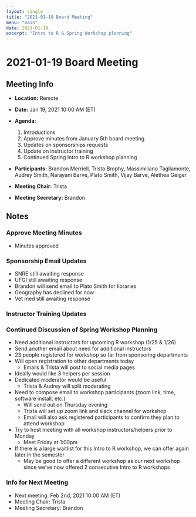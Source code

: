 ```yaml
---
layout: single
title: "2021-01-19 Board Meeting"
menu: "main"
date: 2021-01-19
excerpt: "Intro to R & Spring Workshop planning"
---
```

# 2021-01-19 Board Meeting

##  Meeting Info
- **Location:** Remote
- **Date:** Jan 19, 2021 10:00 AM (ET)
- **Agenda:**
    1. Introductions
    2. Approve minutes from January 5th board meeting
    3. Updates on sponsorships requests
    4. Update on instructor training
    5. Continued Spring Intro to R workshop planning

- **Participants:** Brandon Merriell, Trista Brophy, Massimiliano Tagliamonte, Audrey Smith, Narayani Barve, Plato Smith, Vijay Barve, Alethea Geiger
- **Meeting Chair:** Trista
- **Meeting Secretary:** Brandon

## Notes
### **Approve Meeting Minutes**
- Minutes approved
### **Sponsorship Email Updates**
- SNRE still awaiting response
- UFGI still awaiting response
- Brandon will send email to Plato Smith for libraries
- Geography has declined for now
- Vet med still awaiting response
### **Instructor Training Updates**

### **Continued Discussion of Spring Workshop Planning**
- Need additional instructors for upcoming R workshop (1/25 & 1/26)
- Send another email about need for additional instructors
- 23 people registered for workshop so far from sponsoring departments
- Will open registration to other departments today
    - Emails & Trista will post to social media pages
- Ideally would like 3 helpers per session
- Dedicated moderator would be useful
    - Trista & Audrey will split moderating
- Need to compose email to workshop participants (zoom link, time, software install, etc.)
    - Will send out on Thursday evening
    - Trista will set up zoom link and slack channel for workshop
    - Email will also ask registered participants to confirm they plan to attend workshop
- Try to host meeting with all workshop instructors/helpers prior to Monday
    - Meet Friday at 1:00pm 
- If there is a large waitlist for this Intro to R workshop, we can offer again later in the semester
    - May be good to offer a different workshop as our next workshop since we've now offered 2 consecutive Intro to R workshops
### **Info for Next Meeting**
- Next meeting: Feb 2nd, 2021 10:00 AM (ET)
- Meeting Chair: Trista
- Meeting Secretary: Brandon